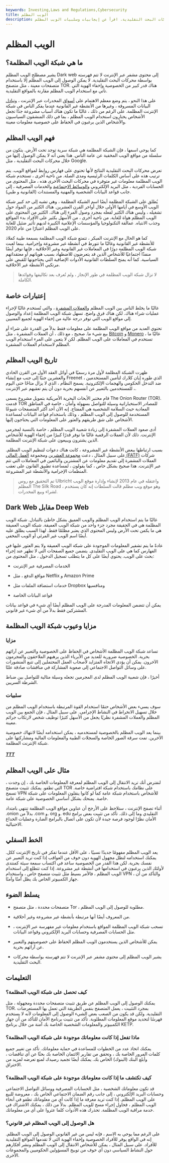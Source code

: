 ```yaml
---
keywords: Investing,Laws and Regulations,Cybersecurity
title: الويب المظلم
description: يشير الويب المظلم إلى المحتوى المشفر عبر الإنترنت غير المفهرس في محركات البحث التقليدية. اقرأ عن إيجابيات وسلبيات الويب المظلم.
---
```


# الويب المظلم
## ما هي شبكة الويب المظلمة؟

يشير مصطلح الويب المظلم Dark web إلى محتوى مشفر عبر الإنترنت لا تتم فهرسته بواسطة محركات البحث التقليدية. لا يمكن الوصول إلى الويب المظلم إلا باستخدام متصفحات معينة ، مثل متصفح TOR. هناك قدر كبير من الخصوصية وإخفاء الهوية التي تأتي مع استخدام الويب المظلم مقارنة بالمواقع التقليدية.

على هذا النحو ، يتم وضع معظم الاهتمام على [أسواق](/market) المخدرات عبر الإنترنت ، [وتبادل](/exchange) البيانات المسروقة ، وغيرها من الأنشطة غير القانونية عندما يفكر الناس في شبكة الإنترنت المظلمة. على الرغم من ذلك ، غالبًا ما تكون هناك أسباب مشروعة جدًا تجعل الأشخاص يختارون استخدام الويب المظلم ، بما في ذلك المنشقون السياسيون والأشخاص الذين يرغبون في الحفاظ على خصوصية معلومات معينة.

## فهم الويب المظلم

كما يوحي اسمها ، فإن الشبكة المظلمة هي شبكة سرية توجد تحت الأرض. يتكون من سلسلة من مواقع الويب المخفية عن عامة الناس. هذا يعني أنه لا يمكن الوصول إليها من خلال محركات البحث التقليدية ، مثل Google.

تعرض محركات البحث التقليدية النتائج لأنها تحتوي على فهارس روابط لمواقع الويب. يتم ترتيب هذه على أساس الكلمات الرئيسية ومدى الصلة. من ناحية أخرى ، تستخدم شبكة الويب المظلمة معلومات غير متوفرة في محركات البحث الأخرى هذه ، مثل المحتوى من الحسابات الفردية ، مثل البريد الإلكتروني [والوسائط الاجتماعية](/social-media) والخدمات المصرفية ، إلى جانب قواعد البيانات الشخصية والمهنية والمستندات (القانونية و طبي).

يُطلق على الشبكة المظلمة أيضًا اسم الشبكة المظلمة ، وهي تشبه إلى حد كبير شبكة الويب الأوسع في أيامها الأولى خلال أواخر القرن العشرين. هناك الكثير من المواد حول تشغيله ، وليس هناك الكثير لفعله بمجرد وصول المرء إلى هناك. الكثير من المحتوى على الويب المظلم هواة للغاية. من ناحية أخرى ، من الأسهل بكثير على الأفراد بدء المواقع وجذب الانتباه. عمالقة التكنولوجيا والمؤسسات الإعلامية الكبيرة لديهم تأثير ضئيل للغاية على الويب المظلم اعتبارًا من عام 2020.

كما هو الحال مع الإنترنت المبكر ، تتمتع شبكة الويب المظلمة بسمعة طيبة كملاذ للأنشطة غير القانونية وغالبًا ما تتورط في أنشطة غير مشروعة وإجرامية. بينما لعبت شبكة الويب المظلمة دورًا في المعاملات غير القانونية وغير الأخلاقية ، فإنها توفر أيضًا منفذًا اجتماعيًا للأشخاص الذين قد يتعرضون للاضطهاد بسبب هوياتهم أو معتقداتهم السياسية. كما أنه يمنح السلطات القانونية الأدوات الإضافية التي يحتاجونها للقبض على مرتكبي الأنشطة غير الأخلاقية.

> لا تزال شبكة الويب المظلمة في طور الإنجاز ، ولم تُعرف بعد تكاليفها وفوائدها الكاملة.

>

## إعتبارات خاصة

غالبًا ما يخلط الناس بين الويب المظلم [والعملات المشفرة](/cryptocurrency) ، والتي تُستخدم غالبًا لإجراء عمليات شراء هناك. لكن هناك فرق واضح. تسهل شبكة الويب المظلمة إعداد والوصول إلى مواقع الويب التي توفر درجة عالية من إخفاء الهوية لجميع المعنيين.

تحتوي العديد من مواقع الويب المظلمة على معلومات فقط بدلاً من القدرة على شراء أو بيع شيء ما. صحيح ، مع ذلك ، أن العملات المشفرة ، مثل [Bitcoin](/bitcoin) و [Monero](/monero) ، غالبًا ما تستخدم في المعاملات على الويب المظلم. لكن لا يتعين على المرء استخدام الويب المظلم لاستخدام العملات المشفرة.

## تاريخ الويب المظلم

ظهرت الشبكة المظلمة لأول مرة رسميًا في أوائل العقد الأول من القرن الحادي والعشرين جنبًا إلى جنب مع إنشاء Freenet ، الذي طوره إيان كلارك لتأمين المستخدمين ضد التدخل الحكومي والهجمات الإلكترونية. يسمح النظام ، الذي لا يزال متاحًا حتى اليوم ، للمستخدمين بالتعبير عن أنفسهم بحرية دون أن يتم تعقبهم عبر الإنترنت.

قام مختبر الأبحاث البحرية الأمريكية بتمويل مشروع يسمى The Onion Router (TOR). قدمت TOR للمصادر الاستخباراتية وسيلة للتواصل بسهولة وأمان ، خاصة في المناطق المعادية حيث السلامة الشخصية هي المفتاح. إنه الآن أحد أكثر المتصفحات شيوعًا المستخدمة للوصول إلى الويب المظلم ، وذلك باستخدام قواعد البيانات لمساعدة الأشخاص على شق طريقهم والعثور على المعلومات التي يحتاجون إليها.

أدى صعود العملات المشفرة إلى زيادة شعبية الويب المظلم ، خاصة بالنسبة لمجرمي الإنترنت. ذلك لأن العملات الرقمية غالبًا ما توفر قدرًا كبيرًا من إخفاء الهوية للأشخاص الذين يشترون ويبيعون على شبكة الإنترنت المظلمة.

بسبب ارتباطها ببعض الأنشطة غير المشروعة ، كانت هناك دعوات لتنظيم الويب المظلم. على سبيل المثال ، دعت [مجموعة العشرين](/g-20) ومجموعة [العمل المالي (FATF)](/financial-action-task-force-fatf) شركات العملات المشفرة إلى تقديم معلومات عن المشترين والبائعين في المعاملات التي تتم عبر الإنترنت. هذا صحيح بشكل خاص ، كما يقولون ، لمساعدة تطبيق القانون على تعقب المنظمات الإجرامية والأنشطة غير المشروعة.

> تم التحقيق مع روس Ulbricht واعتقله في عام 2013 لإنشاء وإدارة موقع الويب المظلم The Silk Road ، وهو موقع ويب مظلم قالت السلطات إنه كان يستخدم لشراء وبيع المخدرات.

>

## Dark Web مقابل Deep Web

غالبًا ما يتم استخدام الويب المظلم والويب العميق بشكل خاطئ بالتبادل. شبكة الويب المظلمة هي في الحقيقة مجرد جزء واحد من شبكة الويب العميقة. شبكة الويب العميقة هي ما يكمن تحت الأرض وليس المحتوى الذي يعتبر مظلمًا فقط. لهذا السبب يطلق عليه أيضًا اسم الويب غير المرئي أو الويب المخفي.

عادةً ما يتم تشفير المعلومات الموجودة على شبكة الويب العميقة ولا يتم العثور عليها في الفهارس كما هي على الويب التقليدي. يتضمن جميع الصفحات التي لا تظهر عند إجراء بحث على الويب. يحتوي أيضًا على كل ما يتطلب تسجيل الدخول ، مثل المحتوى من:

- الخدمات المصرفية عبر الإنترنت

- مواقع الدفع ، مثل Netflix و Amazon Prime

- خدمات استضافة الملفات مثل Dropbox ومنافسيها

- قواعد البيانات الخاصة

يمكن أن تتضمن المعلومات المدرجة على الويب المظلم أيضًا أي شيء في قواعد بيانات المشتركين فقط بدلاً من أي شيء غير قانوني.

## مزايا وعيوب شبكة الويب المظلمة

### مزايا

تساعد شبكة الويب المظلمة الأشخاص في الحفاظ على الخصوصية والتعبير عن آرائهم بحرية. الخصوصية ضرورية للعديد من الأبرياء الذين يرهبهم الملاحقون والمجرمون الآخرون. يمكن أن يؤدي الاتجاه المتزايد لأصحاب العمل المحتملين إلى تتبع المنشورات على وسائل التواصل الاجتماعي إلى صعوبة المشاركة في مناقشات صادقة علنًا.

أخيرًا ، فإن شعبية الويب المظلم لدى المجرمين تجعله وسيلة مثالية للتواصل بين ضباط الشرطة السريين.

### سلبيات

سوف يسيء بعض الأشخاص حتمًا استخدام القوة المرتبطة باستخدام الويب المظلم من خلال تسهيل الانخراط في النشاط الإجرامي. على سبيل المثال ، فإن الجمع بين الويب المظلم والعملات المشفرة نظريًا يجعل من الأسهل كثيرًا توظيف شخص لارتكاب جرائم معينة.

بينما يعد الويب المظلم بالخصوصية لمستخدميه ، يمكن استخدامه أيضًا لانتهاك خصوصية الآخرين. تمت سرقة الصور الخاصة والسجلات الطبية والمعلومات المالية ومشاركتها على شبكة الإنترنت المظلمة.

<h5> <a href=""> TTT </a> </h5>

## مثال على الويب المظلم

لنفترض أنك تريد الانتقال إلى الويب المظلم لمعرفة المعلومات الخاصة بك ، إن وجدت ، التي تطفو. يمكنك تثبيت متصفح TOR على نظامك باستخدام شبكة افتراضية خاصة. تسمح VPN للأشخاص باستخدام شبكة عامة كما لو كانوا ينقلون المعلومات على شبكة خاصة. يمنحك بشكل أساسي الخصوصية على شبكة عامة.

أثناء تصفح الإنترنت ، ستلاحظ على الأرجح أن عناوين مواقع الويب المظلمة تنتهي بامتداد .onion بدلاً من .com و. org و. edu التقليدي وما إلى ذلك. تأكد من تثبيت بعض برامج الأمان نظرًا لوجود فرصة جيدة لأن تكون على اتصال بالبرامج الضارة وعمليات الخداع الاحتيالية.

## الخط السفلي

يعد الويب المظلم مفهومًا جديدًا نسبيًا ، على الأقل عندما تفكر في تاريخ الإنترنت ككل. يمكنك استخدامه لتظل مجهول الهوية دون خوف من العواقب إذا كنت تريد التعبير عن نفسك بحرية. لكن هذا القدر من الخصوصية ساعد في اكتساب سمعة سيئة كمنتدى لأولئك الذين يرغبون في استخدامها في أنشطة غير مشروعة. إذا كنت تتطلع إلى استخدام الويب المظلم ، فالأمر بسيط مثل تثبيت متصفح خاص ، واستخدام VPN ، والتأكد من أن جهاز الكمبيوتر الخاص بك يظل آمنًا وآمنًا.

## يسلط الضوء

- متصفحات محددة ، مثل متصفح Tor ، مطلوبة للوصول إلى الويب المظلم.

- من المعروف أيضًا أنها مرتبطة بأنشطة غير مشروعة وغير أخلاقية.

- تسحب شبكة الويب المظلمة المواقع باستخدام معلومات غير مفهرسة عبر الإنترنت ، مثل الحسابات المصرفية وحسابات البريد الإلكتروني وقواعد البيانات.

- يمكن للأشخاص الذين يستخدمون الويب المظلم الحفاظ على خصوصيتهم والتعبير عن آرائهم بحرية.

- يشير الويب المظلم إلى محتوى مشفر عبر الإنترنت لا تتم فهرسته بواسطة محركات البحث التقليدية.

## التعليمات

### كيف تحصل على شبكة الويب المظلمة؟

يمكنك الوصول إلى الويب المظلم عن طريق تثبيت متصفحات محددة ومجهولة ، مثل TOR. بمجرد التثبيت ، يعمل المتصفح بنفس الطريقة التي تعمل بها المستعرضات التقليدية. ولكن قد يكون من الصعب بعض الشيء الوصول إلى المعلومات لأنه لا يستخدم فهرسًا لتحديد موقع المعلومات المطلوبة. تأكد من تثبيت برنامج الأمان للتأكد من أن جهاز الكمبيوتر والمعلومات الشخصية الخاصة بك آمنة من خلال برنامج KETP.

### ماذا تفعل إذا كانت معلوماتك موجودة على شبكة الويب المظلمة؟

يمكنك اتخاذ عدد من الخطوات للمساعدة في حماية معلوماتك. تأكد من تغيير جميع كلمات المرور الخاصة بك ، وتحقق من تقارير الائتمان الخاصة بك بحثًا عن أي تناقضات ، وأبلغ البنك (البنوك) الخاص بك. يمكنك أيضًا تجميد رصيدك لمنع تعرضه لمزيد من الاختراق.

### كيف تكتشف ما إذا كانت معلوماتك موجودة على شبكة الويب المظلمة؟

قد تكون معلوماتك الشخصية ، مثل الحسابات المصرفية ووسائل التواصل الاجتماعي وحسابات البريد الإلكتروني ، إلى جانب رقم الضمان الاجتماعي الخاص بك ، معروضة للبيع على الويب المظلم. إذا كنت تريد معرفة ما إذا كانت أي من معلوماتك تطفو في أنحاء الويب المظلم ، فحاول إجراء مسح للويب المظلم. بدلاً من ذلك ، يمكنك الاشتراك في خدمة مراقبة الويب المظلمة. تحذرك هذه الأدوات كلما عثروا على أي من معلوماتك.

### هل الوصول إلى الويب المظلم غير قانوني؟

على الرغم مما يوحي به الاسم ، فإنه ليس من غير القانوني الوصول إلى الويب المظلم. إنه في الواقع يوفر للأفراد الخصوصية وإخفاء الهوية التي لا تقدمها المواقع التقليدية للأفراد. على سبيل المثال ، يمكن للأشخاص الانتقال إلى الويب المظلم ونشر أفكارهم حول النشاط السياسي دون أي خوف من توبيخ المسؤولين الحكوميين والمجموعات الأخرى.

